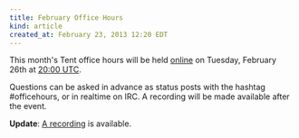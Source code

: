 ```yaml
---
title: February Office Hours
kind: article
created_at: February 23, 2013 12:20 EDT
---
```


This month's Tent office hours will be held [online](/officehours) on Tuesday,
February 26th at [20:00 UTC](http://everytimezone.com/#2013-2-26,480,6be).

Questions can be asked in advance as status posts with the hashtag #officehours,
or in realtime on IRC. A recording will be made available after the event.

**Update**: [A recording](/officehours/2013-02-26) is available.

